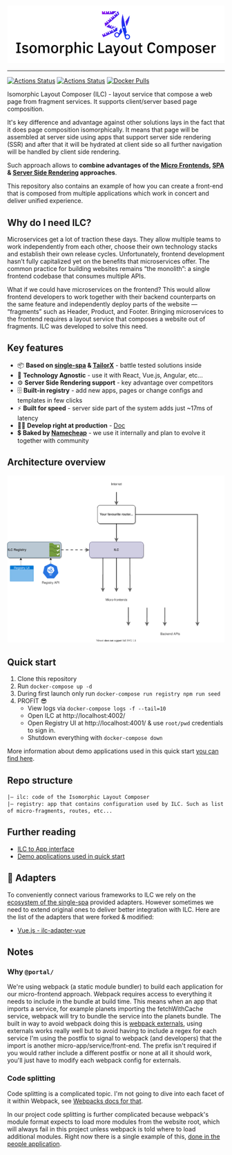 ![Isomorphic Layout Composer logo](brand/cover_small.png)

----

[![Actions Status](https://github.com/namecheap/ilc/workflows/Registry/badge.svg)](https://github.com/namecheap/ilc/actions)
[![Actions Status](https://github.com/namecheap/ilc/workflows/ILC/badge.svg)](https://github.com/namecheap/ilc/actions)
[![Docker Pulls](https://img.shields.io/docker/pulls/namecheap/ilc?logo=docker&logoColor=white)](https://hub.docker.com/r/namecheap/ilc)

Isomorphic Layout Composer (ILC) - layout service that compose a web page from fragment services. 
It supports client/server based page composition.

It's key difference and advantage against other solutions lays in the fact that it does page composition isomorphically.
It means that page will be assembled at server side using apps that support server side rendering (SSR) and after that 
it will be hydrated at client side so all further navigation will be handled by client side rendering.

Such approach allows to **combine advantages of the 
[Micro Frontends](https://martinfowler.com/articles/micro-frontends.html), 
[SPA](https://en.wikipedia.org/wiki/Single-page_application) & 
[Server Side Rendering](https://developers.google.com/web/updates/2019/02/rendering-on-the-web#server-rendering) approaches**.

This repository also contains an example of how you can create a front-end that is composed from multiple 
applications which work in concert and deliver unified experience.

## Why do I need ILC?

Microservices get a lot of traction these days. They allow multiple teams to work independently from each other, choose 
their own technology stacks and establish their own release cycles. Unfortunately, frontend development hasn’t fully capitalized 
yet on the benefits that microservices offer. The common practice for building websites remains “the monolith”: a single frontend 
codebase that consumes multiple APIs.

What if we could have microservices on the frontend? This would allow frontend developers to work together with their backend 
counterparts on the same feature and independently deploy parts of the website — “fragments” such as Header, Product, and Footer. 
Bringing microservices to the frontend requires a layout service that composes a website out of fragments. ILC was developed to solve this need.

## Key features

* 📦 **Based on [single-spa](https://single-spa.js.org/) & [TailorX](https://github.com/StyleT/tailorx)** - battle tested solutions inside
* 📱 **Technology Agnostic** - use it with React, Vue.js, Angular, etc...
* ⚙️ **Server Side Rendering support** - key advantage over competitors
* 🗄 **Built-in registry** - add new apps, pages or change configs and templates in few clicks
* ⚡️ **Built for speed** - server side part of the system adds just ~17ms of latency
* 👨‍💻 **Develop right at production** - [Doc](https://github.com/namecheap/ilc/blob/master/docs/develop_at_production.md)
* 💲 **Baked by [Namecheap](https://www.namecheap.com/about/mission-vision-values/)** - we use it internally and plan to evolve it together with community

## Architecture overview

![ILC Architecture overview](docs/assets/ILC-Architecture.svg)

## Quick start
1. Clone this repository
1. Run `docker-compose up -d`
1. During first launch only run `docker-compose run registry npm run seed`
1. PROFIT 😎
    * View logs via `docker-compose logs -f --tail=10`
    * Open ILC at http://localhost:4002/
    * Open Registry UI at http://localhost:4001/ & use `root/pwd` credentials to sign in.
    * Shutdown everything with `docker-compose down`

More information about demo applications used in this quick start [you can find here](https://github.com/namecheap/ilc-demo-apps).

## Repo structure
```
|– ilc: code of the Isomorphic Layout Composer
|– registry: app that contains configuration used by ILC. Such as list of micro-fragments, routes, etc...
```

## Further reading

* [ILC to App interface](docs/ilc_app_interface.md)
* [Demo applications used in quick start](https://github.com/namecheap/ilc-demo-apps)

## 🔌 Adapters
To conveniently connect various frameworks to ILC we rely on the [ecosystem of the single-spa](https://single-spa.js.org/docs/ecosystem)
provided adapters. However sometimes we need to extend original ones to deliver better integration with ILC. 
Here are the list of the adapters that were forked & modified:

*  [Vue.js - ilc-adapter-vue](https://github.com/namecheap/ilc-adapter-vue)

## Notes

### Why `@portal/`
We're using webpack (a static module bundler) to build each application for our micro-frontend approach. Webpack requires
access to everything it needs to include in the bundle at build time. This means when an app that imports a service,
for example planets importing the fetchWithCache service, webpack will try to bundle the service into the planets bundle.
The built in way to avoid webpack doing this is [webpack externals](https://webpack.js.org/configuration/externals/), 
using externals works really well but to avoid having to include a regex for each service I'm using the postfix to signal 
to webpack (and developers) that the import is another micro-app/service/front-end. The prefix isn't required if you 
would rather include a different postfix or none at all it should work, you'll just have to modify each webpack config 
for externals.

### Code splitting
Code splitting is a complicated topic. I'm not going to dive into each facet of it within Webpack, see [Webpacks docs for 
that](https://webpack.js.org/guides/code-splitting/).

In our project code splitting is further complicated because webpack's module format expects to load more modules from 
the website root, which will always fail in this project unless webpack is told where to load additional modules. Right
now there is a single example of this, [done in the people application](./devFragments/people/src/people.js#L10).
